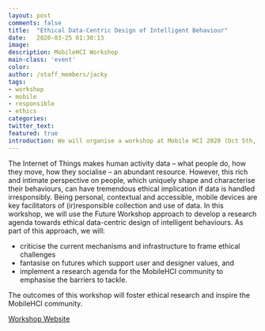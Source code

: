 ```yaml
---
layout: post
comments: false
title:  "Ethical Data-Centric Design of Intelligent Behaviour"
date:   2020-03-25 01:30:13
image:
description: MobileHCI Workshop
main-class: 'event'
color:
author: /staff_members/jacky
tags:
- workshop
- mobile
- responsible
- ethics
categories:
twitter_text:
featured: true
introduction: We will organise a workshop at Mobile HCI 2020 (Oct 5th, Oldenburg, Germany) to discuss how mobile devices can contribute to addressing ethical issues around data-centric design.
---
```


The Internet of Things makes human activity data – what people do, how they move, how they socialise – an abundant resource. However, this rich and intimate perspective on people, which uniquely shape and characterise their behaviours, can have tremendous ethical implication if data is handled irresponsibly. Being personal, contextual and accessible, mobile devices are key facilitators of (ir)responsible collection and use of data. In this workshop, we will use the Future Workshop approach to develop a research agenda towards ethical data-centric design of intelligent behaviours. As part of this approach, we will:

* criticise the current mechanisms and infrastructure to frame ethical challenges
* fantasise on futures which support user and designer values, and
* implement a research agenda for the MobileHCI community to emphasise the barriers to tackle.

The outcomes of this workshop will foster ethical research and inspire the MobileHCI community.

[Workshop Website](https://datacentricdesign.org/mobilehci-2020/)
